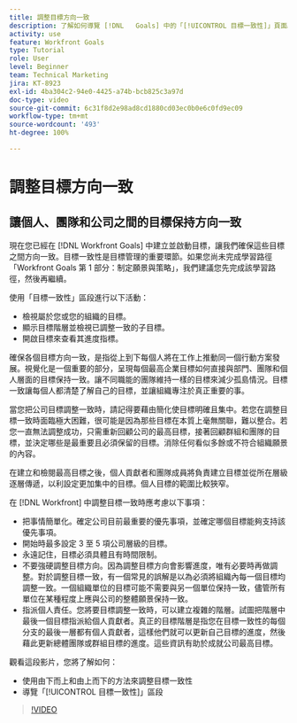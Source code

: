 ```yaml
---
title: 調整目標方向一致
description: 了解如何導覽 [!DNL   Goals] 中的「[!UICONTROL 目標一致性]」頁面。
activity: use
feature: Workfront Goals
type: Tutorial
role: User
level: Beginner
team: Technical Marketing
jira: KT-8923
exl-id: 4ba304c2-94e0-4425-a74b-bcb825c3a97d
doc-type: video
source-git-commit: 6c31f8d2e98ad8cd1880cd03ec0b0e6c0fd9ec09
workflow-type: tm+mt
source-wordcount: '493'
ht-degree: 100%

---
```


# 調整目標方向一致

## 讓個人、團隊和公司之間的目標保持方向一致

現在您已經在 [!DNL Workfront Goals] 中建立並啟動目標，讓我們確保這些目標之間方向一致。目標一致性是目標管理的重要環節。如果您尚未完成學習路徑「Workfront Goals 第 1 部分：制定願景與策略」，我們建議您先完成該學習路徑，然後再繼續。

<!--Insert link to LP 1, above -->

使用「目標一致性」區段進行以下活動：

* 檢視屬於您或您的組織的目標。
* 顯示目標階層並檢視已調整一致的子目標。
* 開啟目標來查看其進度指標。

確保各個目標方向一致，是指從上到下每個人將在工作上推動同一個行動方案發展。視覺化是一個重要的部分，呈現每個最高企業目標如何直接與部門、團隊和個人層面的目標保持一致。讓不同職能的團隊維持一樣的目標來減少孤島情況。目標一致讓每個人都清楚了解自己的目標，並讓組織專注於真正重要的事。

當您把公司目標調整一致時，請記得要藉由簡化使目標明確且集中。若您在調整目標一致時面臨極大困難，很可能是因為那些目標在本質上毫無關聯，難以整合。若您一直無法調整成功，只需重新回顧公司的最高目標，接著回顧群組和團隊的目標，並決定哪些是最重要且必須保留的目標。消除任何看似多餘或不符合組織願景的內容。

在建立和檢閱最高目標之後，個人貢獻者和團隊成員將負責建立目標並從所在層級逐層傳遞，以利設定更加集中的目標。個人目標的範圍比較狹窄。

<!-- Pro-tips graphic -->

在 [!DNL Workfront] 中調整目標一致時應考慮以下事項：

* 把事情簡單化。確定公司目前最重要的優先事項，並確定哪個目標能夠支持該優先事項。
* 開始時最多設定 3 至 5 項公司層級的目標。
* 永遠記住，目標必須具體且有時間限制。
* 不要強硬調整目標方向。因為調整目標方向會影響進度，唯有必要時再做調整。對於調整目標一致，有一個常見的誤解是以為必須將組織內每一個目標均調整一致。一個組織單位的目標可能不需要與另一個單位保持一致，儘管所有單位在某種程度上應與公司的整體願景保持一致。
* 指派個人責任。您將要目標調整一致時，可以建立複雜的階層。試圖把階層中最後一個目標指派給個人貢獻者。真正的目標階層是指您在目標一致性的每個分支的最後一層都有個人貢獻者，這樣他們就可以更新自己目標的進度，然後藉此更新總體團隊或群組目標的進度。這些資訊有助於成就公司最高目標。

觀看這段影片，您將了解如何：

* 使用由下而上和由上而下的方法來調整目標一致性
* 導覽「[!UICONTROL 目標一致性]」區段

>[!VIDEO](https://video.tv.adobe.com/v/335195/?quality=12&learn=on)
